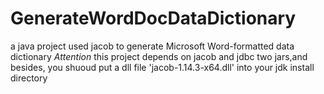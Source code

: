 # GenerateWordDocDataDictionary
a java project used jacob to generate Microsoft Word-formatted  data dictionary 
*Attention*
this project depends on jacob and jdbc two jars,and besides, you shuoud put a dll file 'jacob-1.14.3-x64.dll' into your jdk install directory 
